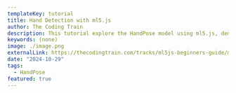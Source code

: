 ```yaml
---
templateKey: tutorial
title: Hand Detection with ml5.js
author: The Coding Train
description: This tutorial explore the HandPose model using ml5.js, demonstrating how to track hand keypoints and create an interactive painting sketch using gestures.
keywords: (none)
image: ./image.png
externalLink: https://thecodingtrain.com/tracks/ml5js-beginners-guide/ml5/hand-pose
date: "2024-10-29"
tags:
  - HandPose
featured: true
---
```

